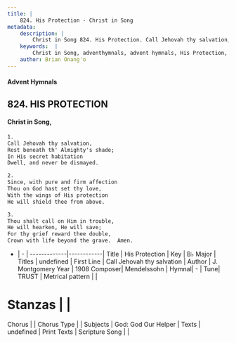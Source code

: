 ```yaml
---
title: |
    824. His Protection - Christ in Song
metadata:
    description: |
        Christ in Song 824. His Protection. Call Jehovah thy salvation, Rest beneath th' Almighty's shade; In His secret habitation Dwell, and never be dismayed.
    keywords:  |
        Christ in Song, adventhymnals, advent hymnals, His Protection, Call Jehovah thy salvation. 
    author: Brian Onang'o
---
```


#### Advent Hymnals
## 824. HIS PROTECTION
####  Christ in Song,

```txt
1.
Call Jehovah thy salvation,
Rest beneath th' Almighty's shade;
In His secret habitation
Dwell, and never be dismayed.

2.
Since, with pure and firm affection
Thou on God hast set thy love,
With the wings of His protection
He will shield thee from above.

3.
Thou shalt call on Him in trouble,
He will hearken, He will save;
For thy grief reward thee double,
Crown with life beyond the grave.  Amen.

```

- |   -  |
-------------|------------|
Title | His Protection |
Key | B♭ Major |
Titles | undefined |
First Line | Call Jehovah thy salvation |
Author | J. Montgomery
Year | 1908
Composer| Mendelssohn |
Hymnal|  - |
Tune| TRUST |
Metrical pattern | |
# Stanzas |  |
Chorus |  |
Chorus Type |  |
Subjects | God: God Our Helper |
Texts | undefined |
Print Texts | 
Scripture Song |  |
    
